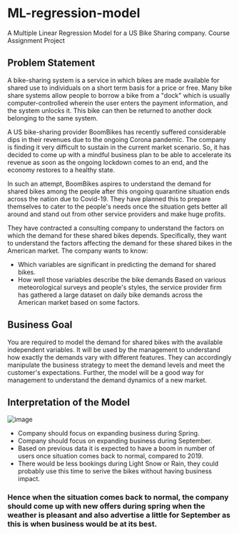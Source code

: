 # ML-regression-model

A Multiple Linear Regression Model for a US Bike Sharing company. Course Assignment Project

## Problem Statement

A bike-sharing system is a service in which bikes are made available for shared use to individuals on a short term basis for a price or free. Many bike share systems allow people to borrow a bike from a "dock" which is usually computer-controlled wherein the user enters the payment information, and the system unlocks it. This bike can then be returned to another dock belonging to the same system.


A US bike-sharing provider BoomBikes has recently suffered considerable dips in their revenues due to the ongoing Corona pandemic. The company is finding it very difficult to sustain in the current market scenario. So, it has decided to come up with a mindful business plan to be able to accelerate its revenue as soon as the ongoing lockdown comes to an end, and the economy restores to a healthy state. 


In such an attempt, BoomBikes aspires to understand the demand for shared bikes among the people after this ongoing quarantine situation ends across the nation due to Covid-19. They have planned this to prepare themselves to cater to the people's needs once the situation gets better all around and stand out from other service providers and make huge profits.

They have contracted a consulting company to understand the factors on which the demand for these shared bikes depends. Specifically, they want to understand the factors affecting the demand for these shared bikes in the American market. The company wants to know:

- Which variables are significant in predicting the demand for shared bikes.
- How well those variables describe the bike demands
Based on various meteorological surveys and people's styles, the service provider firm has gathered a large dataset on daily bike demands across the American market based on some factors. 

## Business Goal

You are required to model the demand for shared bikes with the available independent variables. It will be used by the management to understand how exactly the demands vary with different features. They can accordingly manipulate the business strategy to meet the demand levels and meet the customer's expectations. Further, the model will be a good way for management to understand the demand dynamics of a new market. 


## Interpretation of the Model

![image](https://user-images.githubusercontent.com/111285971/218024838-7aea7af2-c27e-4cd6-a12e-68b48f828100.png)

- Company should focus on expanding business during Spring.
- Company should focus on expanding business during September.
- Based on previous data it is expected to have a boom in number of users once situation comes back to normal, compared to 2019.
- There would be less bookings during Light Snow or Rain, they could probably use this time to serive the bikes without having business impact.

### Hence when the situation comes back to normal, the company should come up with new offers during spring when the weather is pleasant and also advertise a little for September as this is when business would be at its best.
